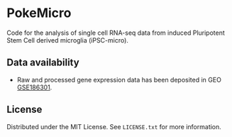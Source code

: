 # PokeMicro

Code for the analysis of single cell RNA-seq data from induced Pluripotent Stem Cell derived microglia (iPSC-micro).

## Data availability

+ Raw and processed gene expression data has been deposited in GEO [GSE186301](https://www.ncbi.nlm.nih.gov/geo/query/acc.cgi?acc=GSE186301).

## License

Distributed under the MIT License. See `LICENSE.txt` for more information.
